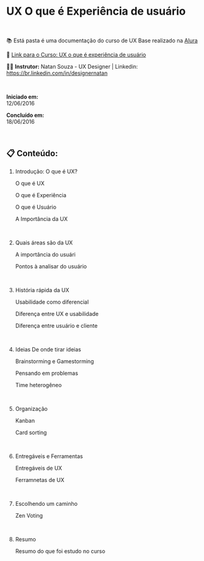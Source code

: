 # UX O que é Experiência de usuário

<br>

📚 Está pasta é uma documentação do curso de UX Base realizado na [Alura](https://www.alura.com.br) 

🔗 [Link para o Curso: UX o que é experiência de usuário](https://www.alura.com.br/curso-online-ux-base) 

👨‍🏫  **Instrutor:** Natan Souza - UX Designer | Linkedin: https://br.linkedin.com/in/designernatan

<br>

**Iniciado em:**<br> 12/06/2016

**Concluído em:**<br> 18/06/2016


<br>

## 📋 Conteúdo: 

1. Introdução: O que é UX?

    O que é UX
  
    O que é Experiência
  
    O que é Usuário 
  
    A Importância da UX

<br>

2. Quais áreas são da UX
    
    A importância do usuári
    
    Pontos à analisar do usuário

<br>

3. História rápida da UX
  
    Usabilidade como diferencial
      
    Diferença entre UX e usabilidade
  
    Diferença entre usuário e cliente

<br>

4. Ideias
    De onde tirar ideias
    
    Brainstorming e Gamestorming
    
    Pensando em problemas
    
    Time heterogêneo

<br>

5. Organização

    Kanban
  
    Card sorting 
  
<br>

6. Entregáveis e Ferramentas
    
    Entregáveis de UX 
    
    Ferramnetas de UX
    
<br>

7. Escolhendo um caminho
    
    Zen Voting

<br>

8. Resumo 
    
    Resumo do que foi estudo no curso

